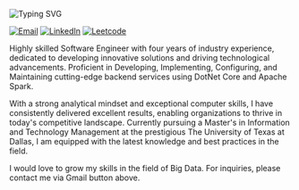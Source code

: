 ![Typing SVG](https://readme-typing-svg.herokuapp.com?font=roboto&color=%23FF7070D&size=18&vCenter=true&height=16&lines=Hi+I'm+Arjun!;I'm+a+software+engineer+with+4+YOE.)


[![Email][1]](mailto:arjun.krishnakumar@utdallas.edu)
[![LinkedIn][2]](https://www.linkedin.com/in/arjun-krishnakumar/)
[![Leetcode][3]](https://leetcode.com/ArjKris/)


Highly skilled Software Engineer with four years of industry experience, dedicated to developing innovative solutions and driving technological advancements. Proficient in Developing, Implementing, Configuring, and Maintaining cutting-edge backend services using DotNet Core and Apache Spark.

With a strong analytical mindset and exceptional computer skills, I have consistently delivered excellent results, enabling organizations to thrive in today's competitive landscape. Currently pursuing a Master's in Information and Technology Management at the prestigious The University of Texas at Dallas, I am equipped with the latest knowledge and best practices in the field.

I would love to grow my skills in the field of Big Data. 
For inquiries, please contact me via Gmail button above.

<!--

<img align="left" src="https://github-readme-stats-git-masterrstaa-rickstaa.vercel.app/api?username=hanedachi&count_private=true&line_height=21&show_icons=true&hide_border=true&theme=dracula"/>
<img align="left" src="https://github-readme-stats-git-masterrstaa-rickstaa.vercel.app/api/top-langs/?username=hanedachi&layout=compact&card_width=250&hide_border=true&theme=dracula"/>

-->

[1]: https://img.shields.io/badge/Microsoft_Outlook-0078D4?style=for-the-badge&logo=microsoft-outlook&logoColor=white
[2]: https://img.shields.io/badge/LinkedIn-0077B5?style=for-the-badge&logo=linkedin&logoColor=white
[3]: https://img.shields.io/badge/-LeetCode-FFA116?style=for-the-badge&logo=LeetCode&logoColor=black
